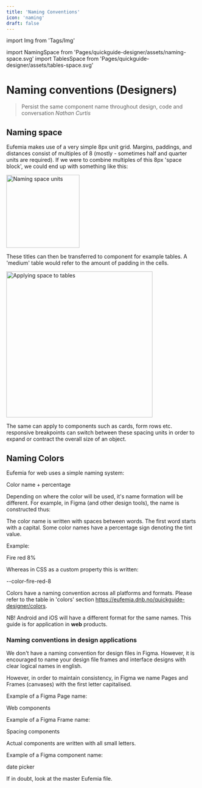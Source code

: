 ```yaml
---
title: 'Naming Conventions'
icon: 'naming'
draft: false
---
```


import Img from 'Tags/Img'

import NamingSpace from 'Pages/quickguide-designer/assets/naming-space.svg'
import TablesSpace from 'Pages/quickguide-designer/assets/tables-space.svg'

# Naming conventions (Designers)

> Persist the same component name throughout design, code and conversation <cite>Nathan Curtis</cite>

## Naming space

Eufemia makes use of a very simple 8px unit grid. Margins, paddings, and distances consist of multiples of 8 (mostly - sometimes half and quarter units are required). If we were to combine multiples of this 8px 'space block', we could end up with something like this:

<Img src={NamingSpace} caption="Naming space units" alt="Naming space units" height="192" />

These titles can then be transferred to component for example tables. A 'medium' table would refer to the amount of padding in the cells.

<Img src={TablesSpace} caption="Applying space to tables" alt="Applying space to tables" height="384" />

The same can apply to components such as cards, form rows etc. responsive breakpoints can switch between these spacing units in order to expand or contract the overall size of an object.

## Naming Colors

Eufemia for web uses a simple naming system:

<div class="typography-box">
Color name + percentage
</div>

Depending on where the color will be used, it's name formation will be different. For example, in Figma (and other design tools), the name is constructed thus:

The color name is written with spaces between words. The first word starts with a capital. Some color names have a percentage sign denoting the tint value.

Example:

<div class="typography-box">
Fire red 8%
</div>

Whereas in CSS as a custom property this is written:

<div class="typography-box">
--color-fire-red-8
</div>

Colors have a naming convention across all platforms and formats. Please refer to the table in 'colors' section https://eufemia.dnb.no/quickguide-designer/colors.

NB! Android and iOS will have a different format for the same names. This guide is for application in <b>web</b> products.

### Naming conventions in design applications

We don't have a naming convention for design files in Figma. However, it is encouraged to name your design file frames and interface designs with clear logical names in english.

However, in order to maintain consistency, in Figma we name Pages and Frames (canvases) with the first letter capitalised.

Example of a Figma Page name:

<div class="typography-box">
Web components
</div>

Example of a Figma Frame name:

<div class="typography-box">
Spacing components
</div>

Actual components are written with all small letters.

Example of a Figma component name:

<div class="typography-box">
date picker
</div>

If in doubt, look at the master Eufemia file.
